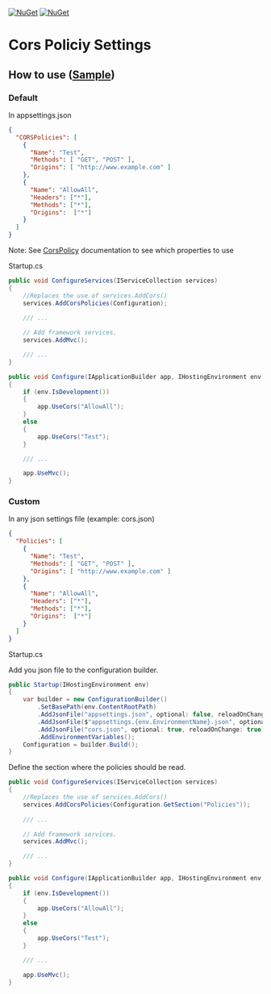 [![NuGet](https://img.shields.io/nuget/v/CorsPolicySettings.svg)](https://www.nuget.org/packages/CorsPolicySettings)
[![NuGet](https://img.shields.io/nuget/dt/CorsPolicySettings.svg)](https://www.nuget.org/packages/CorsPolicySettings/)

# Cors Policiy Settings

## How to use ([Sample](https://github.com/ArneD/cors-policies-appsettings/tree/master/src/Samples/CorsPolicySettings.Sample))

### Default

In appsettings.json

```json
{
  "CORSPolicies": [
    {
      "Name": "Test",
      "Methods": [ "GET", "POST" ],
      "Origins": [ "http://www.example.com" ]
    },
    {
      "Name": "AllowAll",
      "Headers": ["*"],
      "Methods": ["*"],
      "Origins":  ["*"] 
    }
  ]
}
```
Note: See [CorsPolicy](https://docs.microsoft.com/en-us/aspnet/core/api/microsoft.aspnetcore.cors.infrastructure.corspolicy#Microsoft_AspNetCore_Cors_Infrastructure_CorsPolicy) documentation to see which properties to use

Startup.cs
```csharp
public void ConfigureServices(IServiceCollection services)
{    
    //Replaces the use of services.AddCors()
    services.AddCorsPolicies(Configuration);
    
    /// ...

    // Add framework services.
    services.AddMvc();

    /// ...
}

public void Configure(IApplicationBuilder app, IHostingEnvironment env)
{   
    if (env.IsDevelopment())
    {
        app.UseCors("AllowAll");
    }
    else
    {
        app.UseCors("Test");
    }

    /// ...

    app.UseMvc();
}
```

### Custom

In any json settings file (example: cors.json)
```json
{
  "Policies": [
    {
      "Name": "Test",
      "Methods": [ "GET", "POST" ],
      "Origins": [ "http://www.example.com" ]
    },
    {
      "Name": "AllowAll",
      "Headers": ["*"],
      "Methods": ["*"],
      "Origins":  ["*"] 
    }
  ]
}
```

Startup.cs

Add you json file to the configuration builder.
```csharp
public Startup(IHostingEnvironment env)
{
    var builder = new ConfigurationBuilder()
        .SetBasePath(env.ContentRootPath)
        .AddJsonFile("appsettings.json", optional: false, reloadOnChange: true)
        .AddJsonFile($"appsettings.{env.EnvironmentName}.json", optional: true)
        .AddJsonFile("cors.json", optional: true, reloadOnChange: true)
        .AddEnvironmentVariables();
    Configuration = builder.Build();
}
```

Define the section where the policies should be read.
```csharp
public void ConfigureServices(IServiceCollection services)
{    
    //Replaces the use of services.AddCors()
    services.AddCorsPolicies(Configuration.GetSection("Policies"));
    
    /// ...

    // Add framework services.
    services.AddMvc();

    /// ...
}

public void Configure(IApplicationBuilder app, IHostingEnvironment env)
{   
    if (env.IsDevelopment())
    {
        app.UseCors("AllowAll");
    }
    else
    {
        app.UseCors("Test");
    }

    /// ...

    app.UseMvc();
}
```